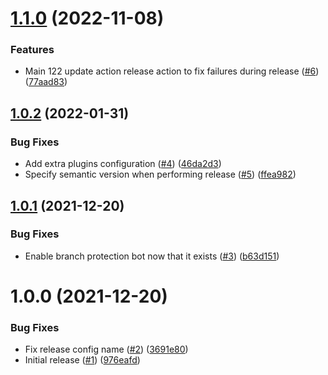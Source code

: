 # [1.1.0](https://github.com/Unsupervisedcom/action-release-action/compare/v1.0.2...v1.1.0) (2022-11-08)


### Features

* Main 122 update action release action to fix failures during release ([#6](https://github.com/Unsupervisedcom/action-release-action/issues/6)) ([77aad83](https://github.com/Unsupervisedcom/action-release-action/commit/77aad83faeb4e3e57594f8d443bd12810621a1cb))

## [1.0.2](https://github.com/Unsupervisedcom/action-release-action/compare/v1.0.1...v1.0.2) (2022-01-31)


### Bug Fixes

* Add extra plugins configuration ([#4](https://github.com/Unsupervisedcom/action-release-action/issues/4)) ([46da2d3](https://github.com/Unsupervisedcom/action-release-action/commit/46da2d3d9c1760106f36724f4404a70c0f9140a2))
* Specify semantic version when performing release ([#5](https://github.com/Unsupervisedcom/action-release-action/issues/5)) ([ffea982](https://github.com/Unsupervisedcom/action-release-action/commit/ffea982e47e6776291a2e2f28b4f8d95d9c0922b))

## [1.0.1](https://github.com/Unsupervisedcom/action-release-action/compare/v1.0.0...v1.0.1) (2021-12-20)


### Bug Fixes

* Enable branch protection bot now that it exists ([#3](https://github.com/Unsupervisedcom/action-release-action/issues/3)) ([b63d151](https://github.com/Unsupervisedcom/action-release-action/commit/b63d15129fbb9f74c1ca883fb294ecbf412e8604))

# 1.0.0 (2021-12-20)


### Bug Fixes

* Fix release config name ([#2](https://github.com/Unsupervisedcom/action-release-action/issues/2)) ([3691e80](https://github.com/Unsupervisedcom/action-release-action/commit/3691e80ba1aa3ddf6718cabda5b8df6fd8dd72d1))
* Initial release ([#1](https://github.com/Unsupervisedcom/action-release-action/issues/1)) ([976eafd](https://github.com/Unsupervisedcom/action-release-action/commit/976eafdb45848b82b22ea440be1e35a28304eebd))
